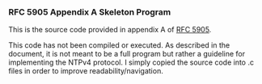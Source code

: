 ### RFC 5905 Appendix A Skeleton Program

This is the source code provided in appendix A of [RFC 5905](https://tools.ietf.org/html/rfc5905). 

This code has not been compiled or executed. As described in the document, it is not meant to be a full program but rather a guideline for implementing the NTPv4 protocol. I simply copied the source code into .c files in order to improve readability/navigation.
